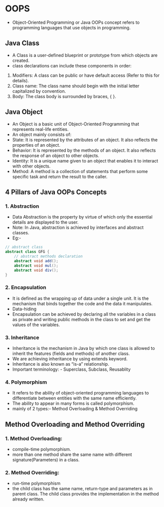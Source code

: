 # OOPS
- Object-Oriented Programming or Java OOPs concept refers to programming languages that use objects in programming.

## Java Class
- A Class is a user-defined blueprint or prototype from which objects are created.
- class declarations can include these components in order: 
1. Modifiers: A class can be public or have default access (Refer to this for details).
2. Class name: The class name should begin with the initial letter capitalized by convention.
3. Body: The class body is surrounded by braces, { }.

## Java Object
- An Object is a basic unit of Object-Oriented Programming that represents real-life entities.
- An object mainly consists of: 
- State: It is represented by the attributes of an object. It also reflects the properties of an object.
- Behavior: It is represented by the methods of an object. It also reflects the response of an object to other objects.
- Identity: It is a unique name given to an object that enables it to interact with other objects.
- Method: A method is a collection of statements that perform some specific task and return the result to the caller.

## 4 Pillars of Java OOPs Concepts
### 1. Abstraction
- Data Abstraction is the property by virtue of which only the essential details are displayed to the user. 
- Note: In Java, abstraction is achieved by interfaces and abstract classes.
- Eg:-
```java
// abstract class
abstract class GFG {
    // abstract methods declaration
    abstract void add();
    abstract void mul();
    abstract void div();
}
```

### 2. Encapsulation
- It is defined as the wrapping up of data under a single unit. It is the mechanism that binds together the code and the data it manipulates.
- Data-hiding
- Encapsulation can be achieved by declaring all the variables in a class as private and writing public methods in the class to set and get the values of the variables.

### 3. Inheritance 
- Inheritance is the mechanism in Java by which one class is allowed to inherit the features (fields and methods) of another class. 
- We are achieving inheritance by using extends keyword.
- Inheritance is also known as “is-a” relationship.
- Important terminology: - Superclass, Subclass, Reusablity

### 4. Polymorphism
- It refers to the ability of object-oriented programming languages to differentiate between entities with the same name efficiently. 
- The ability to appear in many forms is called polymorphism.
- mainly of 2 types:- Method Overloading & Method Overriding 

## Method Overloading and Method Overriding
### 1. Method Overloading: 
- compile-time polymorphism.
- more than one method share the same name with different signature(Parameters) in a class.

### 2. Method Overriding: 
- run-time polymorphism
- the child class has the same name, return-type and parameters as in parent class. The child class provides the implementation in the method already written.

